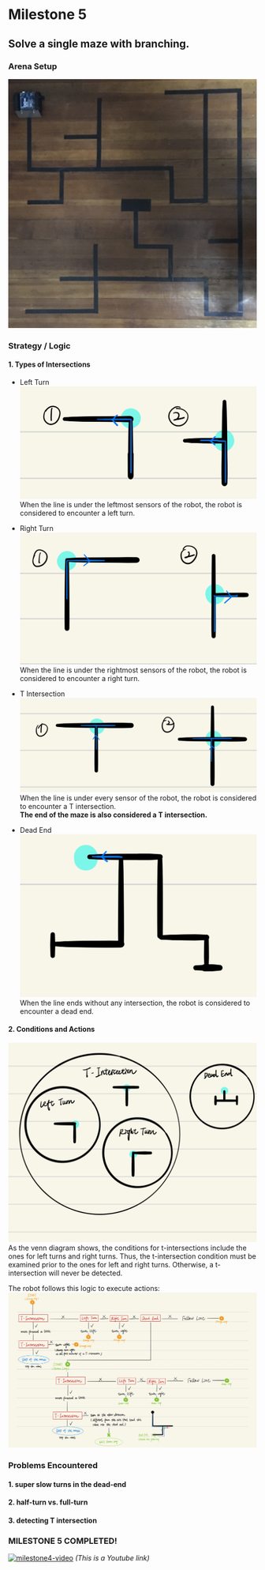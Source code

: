 
# Milestone 5
## Solve a single maze with branching.

### Arena Setup
![arena5](arena5.jpg)



### Strategy / Logic
#### 1. Types of Intersections
- Left Turn  
![leftTurn](leftTurn.jpeg)
When the line is under the leftmost sensors of the robot, the robot is considered to encounter a left turn.  

- Right Turn  
![rightTurn](rightTurn.jpeg)
When the line is under the rightmost sensors of the robot, the robot is considered to encounter a right turn.  

- T Intersection  
![tIntersection](tIntersection.jpeg)
When the line is under every sensor of the robot, the robot is considered to encounter a T intersection.  
**The end of the maze is also considered a T intersection.**

- Dead End  
![deadend](deadend.jpeg)
When the line ends without any intersection, the robot is considered to encounter a dead end.

#### 2. Conditions and Actions
![venn](venn.jpeg)
As the venn diagram shows, the conditions for t-intersections include the ones for left turns and right turns. Thus, the t-intersection condition must be examined prior to the ones for left and right turns. Otherwise, a t-intersection will never be detected.   
  
The robot follows this logic to execute actions:  
![logic](Logic.jpg)


### Problems Encountered

#### 1. super slow turns in the dead-end

#### 2. half-turn vs. full-turn

#### 3. detecting T intersection


  
### MILESTONE 5 COMPLETED!   
[![milestone4-video](http://img.youtube.com/vi/qSIA5p916dI/0.jpg)](https://www.youtube.com/watch?v=qSIA5p916dI)
*(This is a Youtube link)*  

